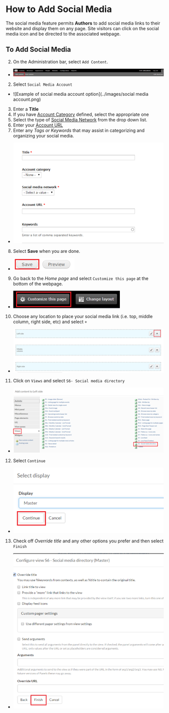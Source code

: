 # How to Add Social Media
The social media feature permits **Authors** to add social media links to their website and display them on any page. Site visitors can click on the social media icon and be directed to the associated webpage.




## To Add Social Media
2. On the Administration bar, select `Add Content`.
 * ![content](../images/content.png)   
2. Select `Social Media Account`
 * ![Example of social media account option](../images/social media account.png)
3. Enter a **Title**
4. If you have  [Account Category](taxonomies.md#categories) defined, select the appropriate one
5. Select the type of [Social Media Network](taxonomies.md#categories) from the drop down list.
6. Enter your [Account URL](taxonomies.md#categories)
7. Enter any *Tags or Keywords* that may assist in categorizing and organizing your social media.
 * ![Description](../images/Description.png)
8. Select **Save** when you are done.
 * ![image of save button](../images/save.png)

9. Go back to the *Home page* and select `Customize this page` at the bottom of the webpage.
 * ![image of s\customize button](../images/customize.png)
10. Choose any location to place your social media link (i.e. top, middle column, right side, etc) and select `+`
  * ![image of add button](../images/add.png)
11. Click on `Views` and select `S6- Social media directory`
  * ![image of add button](../images/view.png)
12. Select `Continue`
  * ![image of add button](../images/continue.png)
13. Check off *Override title* and any other options you prefer and then select `Finish`
  * ![image of add button](../images/final.png)
